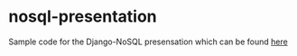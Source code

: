 # nosql-presentation

Sample code for the Django-NoSQL presensation which can be found [here](http://amitnabarro.github.io/presentations/nosql.html#/front)



